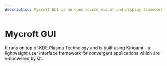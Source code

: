 ```yaml
---
description: Mycroft-GUI is an open source visual and display framework for Mycroft.
---
```


# Mycroft GUI

It runs on top of KDE Plasma Technology and is built using Kirigami - a lightweight user interface framework for convergent applications which are empowered by Qt.

